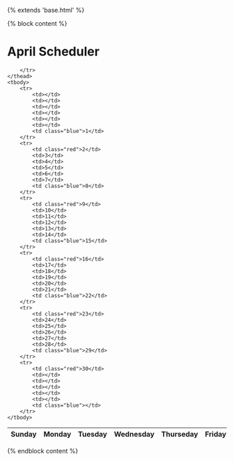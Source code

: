 {% extends 'base.html' %}

{% block content %}

<h1> April Scheduler </h1>

<table class= container>
    <thead>
        <tr>
            <th class="red"> Sunday </th>
            <th> Monday </th>
            <th> Tuesday </th>
            <th> Wednesday </th>
            <th> Thurseday </th>
            <th> Friday </th>
            <th class="blue"> Saturday </th>

        </tr>
    </thead>
    <tbody>
        <tr>
            <td></td>
            <td></td>
            <td></td>
            <td></td>
            <td></td>
            <td></td>
            <td class="blue">1</td>
        </tr>
        <tr>
            <td class="red">2</td>
            <td>3</td>
            <td>4</td>
            <td>5</td>
            <td>6</td>
            <td>7</td>
            <td class="blue">8</td>
        </tr>
        <tr>
            <td class="red">9</td>
            <td>10</td>
            <td>11</td>
            <td>12</td>
            <td>13</td>
            <td>14</td>
            <td class="blue">15</td>
        </tr>
        <tr>
            <td class="red">16</td>
            <td>17</td>
            <td>18</td>
            <td>19</td>
            <td>20</td>
            <td>21</td>
            <td class="blue">22</td>
        </tr>
        <tr>
            <td class="red">23</td>
            <td>24</td>
            <td>25</td>
            <td>26</td>
            <td>27</td>
            <td>28</td>
            <td class="blue">29</td>
        </tr>
        <tr>
            <td class="red">30</td>
            <td></td>
            <td></td>
            <td></td>
            <td></td>
            <td></td>
            <td class="blue"></td>
        </tr>
    </tbody>
</table>



{% endblock content %}